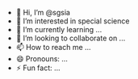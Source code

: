 - 👋 Hi, I’m @sgsia
- 👀 I’m interested in special science 
- 🌱 I’m currently learning ...
- 💞️ I’m looking to collaborate on ...
- 📫 How to reach me ...
- 😄 Pronouns: ...
- ⚡ Fun fact: ...

<!---
sgsia/sgsia is a ✨ special ✨ repository because its `README.md` (this file) appears on your GitHub profile.
You can click the Preview link to take a look at your changes.
--->
